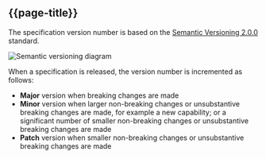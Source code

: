 ## {{page-title}}

The specification version number is based on the <a href="http://semver.org/" target="_blank">Semantic Versioning 2.0.0</a> standard.

<p><img src="images/design/semantic-versioning.png" alt="Semantic versioning diagram" /></p>

When a specification is released, the version number is incremented as follows:

- **Major** version when breaking changes are made
- **Minor** version when larger non-breaking changes or unsubstantive breaking changes are made, for example a new capability; or a significant number of smaller non-breaking changes or unsubstantive breaking changes are made
- **Patch** version when smaller non-breaking changes or unsubstantive breaking changes are made

